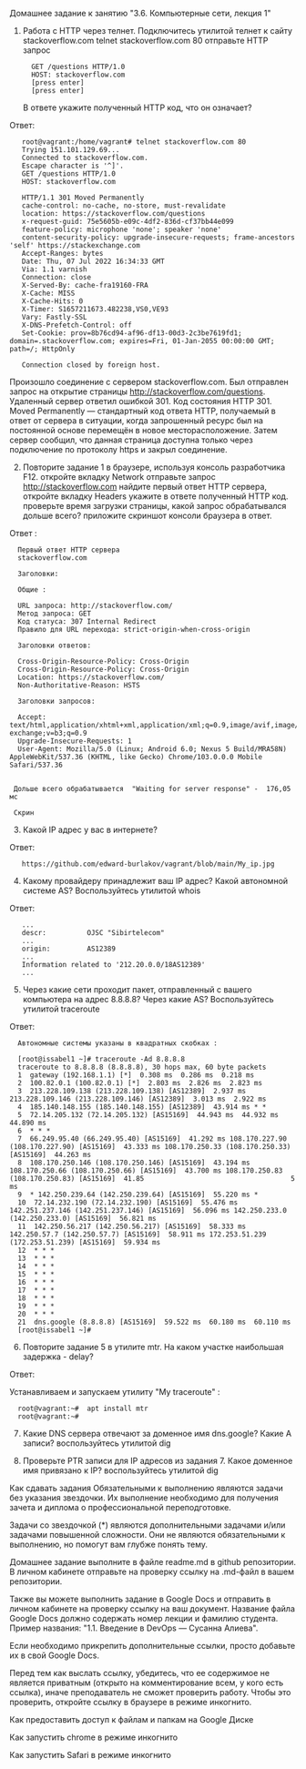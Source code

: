 Домашнее задание к занятию "3.6. Компьютерные сети, лекция 1"

1) Работа c HTTP через телнет.
   Подключитесь утилитой телнет к сайту stackoverflow.com telnet stackoverflow.com 80
   отправьте HTTP запрос

         GET /questions HTTP/1.0
         HOST: stackoverflow.com
         [press enter]
         [press enter]
   В ответе укажите полученный HTTP код, что он означает?

Ответ:  

       root@vagrant:/home/vagrant# telnet stackoverflow.com 80
       Trying 151.101.129.69...
       Connected to stackoverflow.com.
       Escape character is '^]'.
       GET /questions HTTP/1.0
       HOST: stackoverflow.com
   
       HTTP/1.1 301 Moved Permanently
       cache-control: no-cache, no-store, must-revalidate
       location: https://stackoverflow.com/questions
       x-request-guid: 75e5605b-e09c-4df2-836d-cf37bb44e099
       feature-policy: microphone 'none'; speaker 'none'
       content-security-policy: upgrade-insecure-requests; frame-ancestors 'self' https://stackexchange.com
       Accept-Ranges: bytes
       Date: Thu, 07 Jul 2022 16:34:33 GMT
       Via: 1.1 varnish
       Connection: close
       X-Served-By: cache-fra19160-FRA
       X-Cache: MISS
       X-Cache-Hits: 0
       X-Timer: S1657211673.482238,VS0,VE93
       Vary: Fastly-SSL
       X-DNS-Prefetch-Control: off
       Set-Cookie: prov=8b76cd94-af96-df13-00d3-2c3be7619fd1; domain=.stackoverflow.com; expires=Fri, 01-Jan-2055 00:00:00 GMT; path=/; HttpOnly
   
       Connection closed by foreign host.


   Произошло соединение с сервером stackoverflow.com. 
   Был отправлен запрос на открытие страницы  http://stackoverflow.com/questions.
   Удаленный сервер ответил ошибкой 301. 
   Код состояния HTTP 301. Moved Permanently — стандартный код ответа HTTP, получаемый в ответ от сервера в ситуации, 
   когда запрошенный ресурс был на постоянной основе перемещён в новое месторасположение.
   Затем сервер сообщил, что данная страница доступна только через подключение по протоколу https и закрыл соединение.

2) Повторите задание 1 в браузере, используя консоль разработчика F12.
   откройте вкладку Network
   отправьте запрос http://stackoverflow.com
   найдите первый ответ HTTP сервера, откройте вкладку Headers
   укажите в ответе полученный HTTP код.
   проверьте время загрузки страницы, какой запрос обрабатывался дольше всего?
   приложите скриншот консоли браузера в ответ.

Ответ :

      Первый ответ HTTP сервера 
      stackoverflow.com
 
      Заголовки:
 
      Общие :

      URL запроса: http://stackoverflow.com/
      Метод запроса: GET
      Код статуса: 307 Internal Redirect
      Правило для URL перехода: strict-origin-when-cross-origin
    
      Заголовки ответов:
    
      Cross-Origin-Resource-Policy: Cross-Origin
      Cross-Origin-Resource-Policy: Cross-Origin
      Location: https://stackoverflow.com/
      Non-Authoritative-Reason: HSTS
 
      Заголовки запросов:
 
      Accept: text/html,application/xhtml+xml,application/xml;q=0.9,image/avif,image/webp,image/apng,*/*;q=0.8,application/signed-exchange;v=b3;q=0.9
      Upgrade-Insecure-Requests: 1
      User-Agent: Mozilla/5.0 (Linux; Android 6.0; Nexus 5 Build/MRA58N) AppleWebKit/537.36 (KHTML, like Gecko) Chrome/103.0.0.0 Mobile Safari/537.36


     Дольше всего обрабатывается  "Waiting for server response" -  176,05 мс

     Скрин

3) Какой IP адрес у вас в интернете?

Ответ:

       https://github.com/edward-burlakov/vagrant/blob/main/My_ip.jpg


4) Какому провайдеру принадлежит ваш IP адрес? Какой автономной системе AS? Воспользуйтесь утилитой whois

Ответ:  

       ...
       descr:          OJSC "Sibirtelecom"
       ...
       origin:         AS12389
       ...
       Information related to '212.20.0.0/18AS12389'
       ... 
  
5) Через какие сети проходит пакет, отправленный с вашего компьютера на адрес 8.8.8.8? Через какие AS? Воспользуйтесь утилитой traceroute
    
Ответ:
  
      Автономные системы указаны в квадратных скобках :

      [root@issabel1 ~]# traceroute -Ad 8.8.8.8
      traceroute to 8.8.8.8 (8.8.8.8), 30 hops max, 60 byte packets
      1  gateway (192.168.1.1) [*]  0.308 ms  0.286 ms  0.218 ms
      2  100.82.0.1 (100.82.0.1) [*]  2.803 ms  2.826 ms  2.823 ms
      3  213.228.109.138 (213.228.109.138) [AS12389]  2.937 ms 213.228.109.146 (213.228.109.146) [AS12389]  3.013 ms  2.922 ms
      4  185.140.148.155 (185.140.148.155) [AS12389]  43.914 ms * *
      5  72.14.205.132 (72.14.205.132) [AS15169]  44.943 ms  44.932 ms  44.890 ms
      6  * * *
      7  66.249.95.40 (66.249.95.40) [AS15169]  41.292 ms 108.170.227.90 (108.170.227.90) [AS15169]  43.333 ms 108.170.250.33 (108.170.250.33) [AS15169]  44.263 ms
      8  108.170.250.146 (108.170.250.146) [AS15169]  43.194 ms 108.170.250.66 (108.170.250.66) [AS15169]  43.700 ms 108.170.250.83 (108.170.250.83) [AS15169]  41.85                                    5 ms
      9  * 142.250.239.64 (142.250.239.64) [AS15169]  55.220 ms *
      10  72.14.232.190 (72.14.232.190) [AS15169]  55.476 ms 142.251.237.146 (142.251.237.146) [AS15169]  56.096 ms 142.250.233.0 (142.250.233.0) [AS15169]  56.821 ms
      11  142.250.56.217 (142.250.56.217) [AS15169]  58.333 ms 142.250.57.7 (142.250.57.7) [AS15169]  58.911 ms 172.253.51.239 (172.253.51.239) [AS15169]  59.934 ms
      12  * * *
      13  * * *
      14  * * *
      15  * * *
      16  * * *
      17  * * *
      18  * * *
      19  * * *
      20  * * *
      21  dns.google (8.8.8.8) [AS15169]  59.522 ms  60.180 ms  60.110 ms
      [root@issabel1 ~]#
   


6) Повторите задание 5 в утилите mtr. На каком участке наибольшая задержка - delay?

Ответ:

Устанавливаем и запускаем утилиту "My traceroute" :

      root@vagrant:~#  apt install mtr
      root@vagrant:~#



7) Какие DNS сервера отвечают за доменное имя dns.google? Какие A записи? воспользуйтесь утилитой dig


8) Проверьте PTR записи для IP адресов из задания 7. Какое доменное имя привязано к IP? воспользуйтесь утилитой dig











Как сдавать задания
Обязательными к выполнению являются задачи без указания звездочки. Их выполнение необходимо для получения зачета и диплома о профессиональной переподготовке.

Задачи со звездочкой (*) являются дополнительными задачами и/или задачами повышенной сложности. Они не являются обязательными к выполнению, но помогут вам глубже понять тему.

Домашнее задание выполните в файле readme.md в github репозитории. В личном кабинете отправьте на проверку ссылку на .md-файл в вашем репозитории.

Также вы можете выполнить задание в Google Docs и отправить в личном кабинете на проверку ссылку на ваш документ. Название файла Google Docs должно содержать номер лекции и фамилию студента. Пример названия: "1.1. Введение в DevOps — Сусанна Алиева".

Если необходимо прикрепить дополнительные ссылки, просто добавьте их в свой Google Docs.

Перед тем как выслать ссылку, убедитесь, что ее содержимое не является приватным (открыто на комментирование всем, у кого есть ссылка), иначе преподаватель не сможет проверить работу. Чтобы это проверить, откройте ссылку в браузере в режиме инкогнито.

Как предоставить доступ к файлам и папкам на Google Диске

Как запустить chrome в режиме инкогнито

Как запустить Safari в режиме инкогнито